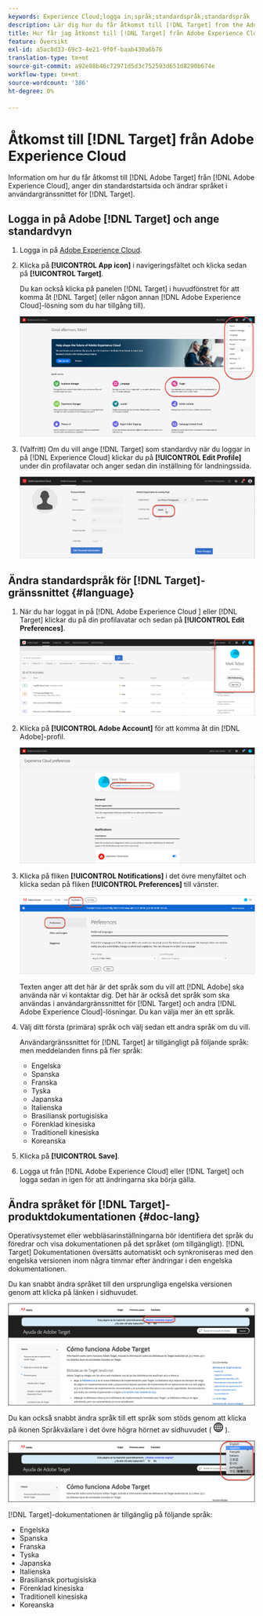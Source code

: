 ```yaml
---
keywords: Experience Cloud;logga in;språk;standardspråk;standardspråk
description: Lär dig hur du får åtkomst till [!DNL Target] from the Adobe Experience Cloud, set your default view, and change the language of the [!DNL Target] användargränssnitt och dokumentation.
title: Hur får jag åtkomst till [!DNL Target] från Adobe Experience Cloud?
feature: Översikt
exl-id: a5ac8d33-69c3-4e21-9f0f-baab430a6b76
translation-type: tm+mt
source-git-commit: a92e88b46c72971d5d3c752593d651d8290b674e
workflow-type: tm+mt
source-wordcount: '386'
ht-degree: 0%

---
```


# Åtkomst till [!DNL Target] från Adobe Experience Cloud

Information om hur du får åtkomst till [!DNL Adobe Target] från [!DNL Adobe Experience Cloud], anger din standardstartsida och ändrar språket i användargränssnittet för [!DNL Target].

## Logga in på Adobe [!DNL Target] och ange standardvyn

1. Logga in på [Adobe Experience Cloud](https://experience.adobe.com/).

1. Klicka på **[!UICONTROL App icon]** i navigeringsfältet och klicka sedan på **[!UICONTROL Target]**.

   Du kan också klicka på panelen [!DNL Target] i huvudfönstret för att komma åt [!DNL Target] (eller någon annan [!DNL Adobe Experience Cloud]-lösning som du har tillgång till).

   ![programikon](/help/c-intro/assets/appmenu-new.png)

1. (Valfritt) Om du vill ange [!DNL Target] som standardvy när du loggar in på [!DNL Experience Cloud] klickar du på **[!UICONTROL Edit Profile]** under din profilavatar och anger sedan din inställning för landningssida.

   ![Landningssida](/help/c-intro/assets/pagepref-new.png)

## Ändra standardspråk för [!DNL Target]-gränssnittet {#language}

1. När du har loggat in på [!DNL Adobe Experience Cloud ] eller [!DNL Target] klickar du på din profilavatar och sedan på **[!UICONTROL Edit Preferences]**.

   ![Redigera profil](/help/c-intro/assets/change-language.png)

1. Klicka på **[!UICONTROL Adobe Account]** för att komma åt din [!DNL Adobe]-profil.

   ![Adobe](/help/c-intro/assets/adobe-account.png)

1. Klicka på fliken **[!UICONTROL Notifications]** i det övre menyfältet och klicka sedan på fliken **[!UICONTROL Preferences]** till vänster.

   ![Önskade språk](/help/c-intro/assets/prefered-language.png)

   Texten anger att det här är det språk som du vill att [!DNL Adobe] ska använda när vi kontaktar dig. Det här är också det språk som ska användas i användargränssnittet för [!DNL Target] och andra [!DNL Adobe Experience Cloud]-lösningar. Du kan välja mer än ett språk.

1. Välj ditt första (primära) språk och välj sedan ett andra språk om du vill.

   Användargränssnittet för [!DNL Target] är tillgängligt på följande språk: men meddelanden finns på fler språk:

   * Engelska
   * Spanska
   * Franska
   * Tyska
   * Japanska
   * Italienska
   * Brasiliansk portugisiska
   * Förenklad kinesiska
   * Traditionell kinesiska
   * Koreanska

1. Klicka på **[!UICONTROL Save]**.

1. Logga ut från [!DNL Adobe Experience Cloud] eller [!DNL Target] och logga sedan in igen för att ändringarna ska börja gälla.

## Ändra språket för [!DNL Target]-produktdokumentationen {#doc-lang}

Operativsystemet eller webbläsarinställningarna bör identifiera det språk du föredrar och visa dokumentationen på det språket (om tillgängligt). [!DNL Target] Dokumentationen översätts automatiskt och synkroniseras med den engelska versionen inom några timmar efter ändringar i den engelska dokumentationen.

Du kan snabbt ändra språket till den ursprungliga engelska versionen genom att klicka på länken i sidhuvudet.

![Ändra till originalspråk](/help/c-intro/assets/mt-original.png)

Du kan också snabbt ändra språk till ett språk som stöds genom att klicka på ikonen Språkväxlare i det övre högra hörnet av sidhuvudet ( ![språkväxlare](/help/c-intro/assets/icon-language-switcher.png) ).

![språkväljare](/help/c-intro/assets/language-switcher.png)

[!DNL Target]-dokumentationen är tillgänglig på följande språk:

* Engelska
* Spanska
* Franska
* Tyska
* Japanska
* Italienska
* Brasiliansk portugisiska
* Förenklad kinesiska
* Traditionell kinesiska
* Koreanska
